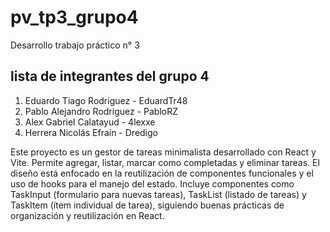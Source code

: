 # pv_tp3_grupo4

Desarrollo trabajo práctico n° 3

## lista de integrantes del grupo 4

1. Eduardo Tiago Rodriguez - EduardTr48
2. Pablo Alejandro Rodriguez - PabloRZ  
3. Alex Gabriel Calatayud - 4lexxe
4. Herrera Nicolás Efraín - Dredigo


Este proyecto es un gestor de tareas minimalista desarrollado con React y Vite. Permite agregar, listar, marcar como completadas y eliminar tareas. El diseño está enfocado en la reutilización de componentes funcionales y el uso de hooks para el manejo del estado. Incluye componentes como TaskInput (formulario para nuevas tareas), TaskList (listado de tareas) y TaskItem (ítem individual de tarea), siguiendo buenas prácticas de organización y reutilización en React.
